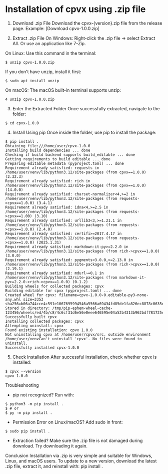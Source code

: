 # Installation of cpvx using .zip file

1. Download .zip File
Download the cpvx-{version}.zip file from the release page.
Example: [Download cpvx-1.0.0.zip]

2. Extract .zip File
On Windows:
Right-click the .zip file → select Extract All.
Or use an application like 7-Zip.

On Linux:
Use this command in the terminal:

```term
$ unzip cpvx-1.0.0.zip
```

If you don't have unzip, install it first:

```term
$ sudo apt install unzip
```

On macOS:
The macOS built-in terminal supports unzip:

```term
4 unzip cpvx-1.0.0.zip
```

3. Enter the Extracted Folder
Once successfully extracted, navigate to the folder:

```term
$ cd cpvx-1.0.0
```

4. Install Using pip
Once inside the folder, use pip to install the package:

```term
$ pip install .
Obtaining file:///home/user/cpvx-1.0.0
Installing build dependencies ... done
Checking if build backend supports build_editable ... done
Getting requirements to build editable ... done
Preparing editable metadata (pyproject.toml) ... done
Requirement already satisfied: requests in /home/user/venv/lib/python3.12/site-packages (from cpvx==1.0.0) (2.32.3)
Requirement already satisfied: rich in /home/user/venv/lib/python3.12/site-packages (from cpvx==1.0.0) (14.0.0)
Requirement already satisfied: charset-normalizer<4,>=2 in /home/user/venv/lib/python3.12/site-packages (from requests->cpvx==1.0.0) (3.4.1)
Requirement already satisfied: idna<4,>=2.5 in /home/user/venv/lib/python3.12/site-packages (from requests->cpvx==1.00) (3.10)
Requirement already satisfied: urllib3<3,>=1.21.1 in /home/user/venv/lib/python3.12/site-packages (from requests->cpvx==1.0.0) (2.4.0)
Requirement already satisfied: certifi>=2017.4.17 in /home/user/venv/lib/python3.12/site-packages (from requests->cpvx==1.0.0) (2025.1.31)
Requirement already satisfied: markdown-it-py>=2.2.0 in /home/user/venv/lib/python3.12/site-packages (from rich->cpvx==1.0.0) (3.0.0)
Requirement already satisfied: pygments<3.0.0,>=2.13.0 in /home/user/venv/lib/python3.12/site-packages (from rich->cpvx==1.0.0) (2.19.1)
Requirement already satisfied: mdurl~=0.1 in /home/user/venv/lib/python3.12/site-packages (from markdown-it-py>=2.2.0->rich->cpvx==1.0.0) (0.1.2)
Building wheels for collected packages: cpvx
Building editable for cpvx (pyproject.toml) ... done
Created wheel for cpvx: filename=cpvx-1.0.0-0.editable-py3-none-any.whl size=3353 sha256=b06a744cce4c591e1067695994546a5566a69434fd85de1fa826ec8878c0635e
Stored in directory: /tmp/pip-ephem-wheel-cache-123456/wheels/ed/4b/c8/4c6cf31d6e56e0eee646595e04a52b4313b962bdf781725cce
Successfully built cpvx
Installing collected packages: cpvx
Attempting uninstall: cpvx
Found existing installation: cpvx 1.0.0
Not uninstalling cpvx at /home/user/cpvx/src, outside environment /home/user/venvCan't uninstall 'cpvx'. No files were found to uninstall.
Successfully installed cpvx-1.0.0
```

5. Check Installation
After successful installation, check whether cpvx is installed:

```term
$ cpvx --version
cpvx 1.0.0
```

Troubleshooting
- pip not recognized? Run with:

```term
$ python3 -m pip install .
$ # or
$ py -m pip install .
```

- Permission Error on Linux/macOS? Add sudo in front:

```term
$ sudo pip install .
```

- Extraction failed? Make sure the .zip file is not damaged during download. Try downloading it again.

Conclusion
Installation via .zip is very simple and suitable for Windows, Linux, and macOS users. To update to a new version, download the latest .zip file, extract it, and reinstall with:
    pip install .
